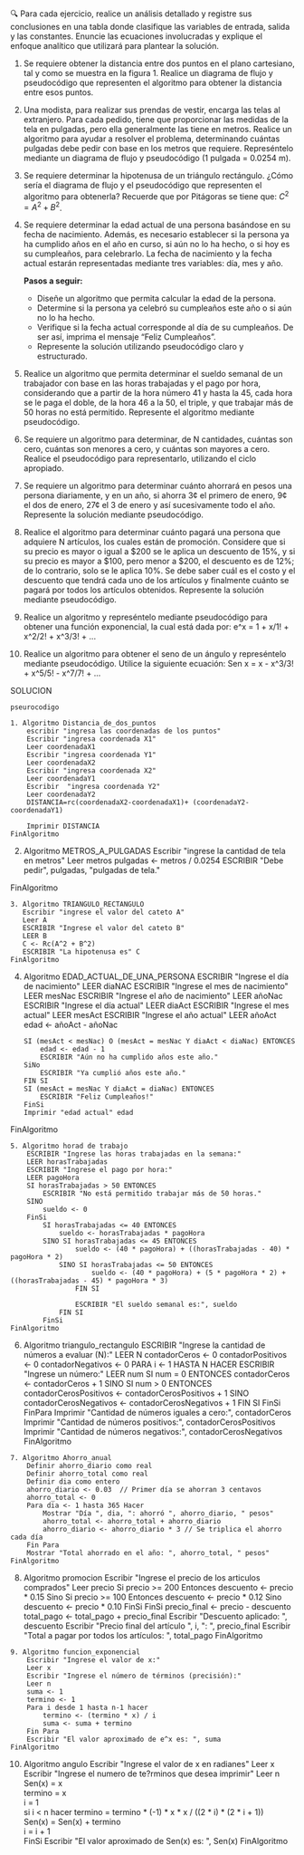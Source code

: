 🔍 Para cada ejercicio, realice un análisis detallado y registre sus conclusiones en una tabla donde clasifique las variables de entrada, salida y las constantes. Enuncie las ecuaciones involucradas y explique el enfoque analítico que utilizará para plantear la solución.

1. Se requiere obtener la distancia entre dos puntos en el plano cartesiano,
tal y como se muestra en la figura 1. Realice un diagrama de flujo y pseudocódigo
que representen el algoritmo para obtener la distancia entre
esos puntos.

2. Una modista, para realizar sus prendas de vestir, encarga las telas al extranjero.
Para cada pedido, tiene que proporcionar las medidas de la tela
en pulgadas, pero ella generalmente las tiene en metros. Realice un algoritmo
para ayudar a resolver el problema, determinando cuántas pulgadas
debe pedir con base en los metros que requiere. Represéntelo mediante un
diagrama de flujo y pseudocódigo (1 pulgada = 0.0254 m).
3. Se requiere determinar la hipotenusa de un triángulo rectángulo. ¿Cómo sería el diagrama de flujo y el pseudocódigo que representen el algoritmo para obtenerla? 
Recuerde que por Pitágoras se tiene que: $C^2 = A^2 + B^2$.
4. Se requiere determinar la edad actual de una persona basándose en su fecha de nacimiento. Además, es necesario establecer si la persona ya ha cumplido años en el año en curso, si aún no lo ha hecho, o si hoy es su cumpleaños, para celebrarlo. La fecha de nacimiento y la fecha actual estarán representadas mediante tres variables: día, mes y año.
    
    **Pasos a seguir:**
    
    - Diseñe un algoritmo que permita calcular la edad de la persona.
    - Determine si la persona ya celebró su cumpleaños este año o si aún no lo ha hecho.
    - Verifique si la fecha actual corresponde al día de su cumpleaños. De ser así, imprima el mensaje “Feliz Cumpleaños”.
    - Represente la solución utilizando pseudocódigo claro y estructurado.
5. Realice un algoritmo que permita determinar el sueldo semanal de un trabajador con base en las horas trabajadas y el pago por hora, considerando que a partir de la hora número 41 y hasta la 45, cada hora se le paga el doble, de la hora 46 a la 50, el triple, y que trabajar
más de 50 horas no está permitido. Represente el algoritmo mediante pseudocódigo.
6. Se requiere un algoritmo para determinar, de N cantidades, cuántas son cero, cuántas son menores a cero, y cuántas son mayores a cero. Realice el pseudocódigo para representarlo, utilizando el ciclo apropiado.
7. Se requiere un algoritmo para determinar cuánto ahorrará en pesos una persona diariamente, y en un año, si ahorra 3¢ el primero de enero, 9¢ el dos de enero, 27¢ el 3 de enero y así sucesivamente todo el año. Represente la solución mediante pseudocódigo.
8. Realice el algoritmo para determinar cuánto pagará una persona que adquiere N artículos, los cuales están de promoción. Considere que si su precio es mayor o igual a $200 se le aplica un descuento de 15%, y si su precio es mayor a $100, pero menor a $200, el descuento es de
12%; de lo contrario, solo se le aplica 10%. Se debe saber cuál es el costo y el descuento que tendrá cada uno de los artículos y finalmente cuánto se pagará por todos los artículos obtenidos. Represente la solución mediante pseudocódigo.
9. Realice un algoritmo y represéntelo mediante pseudocódigo para obtener una función exponencial, la cual está dada por:
 e^x = 1 + x/1! + x^2/2! + x^3/3! + ...
10. Realice un algoritmo para obtener el seno de un ángulo y represéntelo mediante pseudocódigo. Utilice la siguiente ecuación:
Sen x = x - x^3/3! + x^5/5! - x^7/7! + ...

SOLUCION
```
pseurocodigo

1. Algoritmo Distancia_de_dos_puntos
	escribir "ingresa las coordenadas de los puntos"
	Escribir "ingresa coordenada X1"
	Leer coordenadaX1
	Escribir "ingresa coordenada Y1"
	Leer coordenadaX2
	Escribir "ingresa coordenada X2"
	Leer coordenadaY1
	Escribir  "ingresa coordenada Y2"
	Leer coordenadaY2
	DISTANCIA=rc(coordenadaX2-coordenadaX1)+ (coordenadaY2-coordenadaY1)

	Imprimir DISTANCIA
FinAlgoritmo

```
2. Algoritmo METROS_A_PULGADAS
	Escribir "ingrese la cantidad de tela en metros"
	Leer metros
	pulgadas <- metros / 0.0254
	ESCRIBIR "Debe pedir", pulgadas, "pulgadas de tela."
	
FinAlgoritmo

 ```
3. Algoritmo TRIANGULO_RECTANGULO
	Escribir "ingrese el valor del cateto A"
	Leer A
	ESCRIBIR "Ingrese el valor del cateto B"
    LEER B
	C <- Rc(A^2 + B^2)
	ESCRIBIR "La hipotenusa es" C
FinAlgoritmo

```
4.  Algoritmo EDAD_ACTUAL_DE_UNA_PERSONA
		ESCRIBIR "Ingrese el día de nacimiento"
		LEER diaNAC
		ESCRIBIR "Ingrese el mes de nacimiento"
		LEER mesNac
		ESCRIBIR "Ingrese el año de nacimiento"
		LEER añoNac
		ESCRIBIR "Ingrese el día actual"
		LEER diaAct
		ESCRIBIR "Ingrese el mes actual"
		LEER mesAct
		ESCRIBIR "Ingrese el año actual"
		LEER añoAct
		edad <- añoAct - añoNac
		
		SI (mesAct < mesNac) O (mesAct = mesNac Y diaAct < diaNac) ENTONCES
			edad <- edad - 1
			ESCRIBIR "Aún no ha cumplido años este año."
		SiNo
			ESCRIBIR "Ya cumplió años este año."
		FIN SI
		SI (mesAct = mesNac Y diaAct = diaNac) ENTONCES
			ESCRIBIR "Feliz Cumpleaños!"
		FinSi
		Imprimir "edad actual" edad
	
FinAlgoritmo

```
5. Algoritmo horad de trabajo
    ESCRIBIR "Ingrese las horas trabajadas en la semana:"
    LEER horasTrabajadas
    ESCRIBIR "Ingrese el pago por hora:"
    LEER pagoHora
    SI horasTrabajadas > 50 ENTONCES
        ESCRIBIR "No está permitido trabajar más de 50 horas."
    SINO
        sueldo <- 0
	FinSi
        SI horasTrabajadas <= 40 ENTONCES
            sueldo <- horasTrabajadas * pagoHora
        SINO SI horasTrabajadas <= 45 ENTONCES
				sueldo <- (40 * pagoHora) + ((horasTrabajadas - 40) * pagoHora * 2)
			SINO SI horasTrabajadas <= 50 ENTONCES
					sueldo <- (40 * pagoHora) + (5 * pagoHora * 2) + ((horasTrabajadas - 45) * pagoHora * 3)
				FIN SI
				
				ESCRIBIR "El sueldo semanal es:", sueldo
			FIN SI
		FinSi
FinAlgoritmo

```
6.   Algoritmo triangulo_rectangulo
	ESCRIBIR "Ingrese la cantidad de números a evaluar (N):"
    LEER N
    contadorCeros <- 0
    contadorPositivos <- 0
    contadorNegativos <- 0
    PARA i <- 1 HASTA N HACER
        ESCRIBIR "Ingrese un número:"
        LEER num
        SI num = 0 ENTONCES
            contadorCeros <- contadorCeros + 1
        SINO SI num > 0 ENTONCES
				contadorCerosPositivos <- contadorCerosPositivos + 1
			SINO
				contadorCerosNegativos <- contadorCerosNegativos + 1
			FIN SI
		FinSi
	FinPara
	Imprimir  "Cantidad de números iguales a cero:", contadorCeros
	Imprimir "Cantidad de números positivos:", contadorCerosPositivos
	Imprimir  "Cantidad de números negativos:", contadorCerosNegativos
FinAlgoritmo

```
7. Algoritmo Ahorro_anual
	Definir ahorro_diario como real
    Definir ahorro_total como real
    Definir dia como entero
    ahorro_diario <- 0.03  // Primer día se ahorran 3 centavos
    ahorro_total <- 0
    Para dia <- 1 hasta 365 Hacer
        Mostrar "Día ", dia, ": ahorró ", ahorro_diario, " pesos"
        ahorro_total <- ahorro_total + ahorro_diario
        ahorro_diario <- ahorro_diario * 3 // Se triplica el ahorro cada día
    Fin Para
    Mostrar "Total ahorrado en el año: ", ahorro_total, " pesos"
FinAlgoritmo

```
8. Algoritmo promocion
    Escribir "Ingrese el precio de los articulos comprados" 
    Leer precio
		Si precio >= 200 Entonces
            descuento <- precio * 0.15
        Sino Si precio >= 100 Entonces
				descuento <- precio * 0.12
			Sino
				descuento <- precio * 0.10
			FinSi
		FinSi
			precio_final <- precio - descuento
			total_pago <- total_pago + precio_final
			Escribir "Descuento aplicado: ", descuento
			Escribir "Precio final del artículo ", i, ": ", precio_final
		Escribir "Total a pagar por todos los artículos: ", total_pago
FinAlgoritmo

```
9. Algoritmo funcion_exponencial
    Escribir "Ingrese el valor de x:"
    Leer x
    Escribir "Ingrese el número de términos (precisión):"
    Leer n
    suma <- 1
    termino <- 1
    Para i desde 1 hasta n-1 hacer
        termino <- (termino * x) / i
        suma <- suma + termino
    Fin Para
    Escribir "El valor aproximado de e^x es: ", suma
FinAlgoritmo

```
10. Algoritmo angulo
	Escribir "Ingrese el valor de x en radianes"
	Leer x 
	Escribir "Ingrese el numero de te?rminos que desea imprimir"
	Leer n
	Sen(x) = x  
    termino = x  
    i = 1  
    si i < n hacer
        termino = termino * (-1) * x * x / ((2 * i) * (2 * i + 1))  
        Sen(x) = Sen(x) + termino  
        i = i + 1  
    FinSi
	Escribir "El valor aproximado de Sen(x) es: ", Sen(x)
FinAlgoritmo
